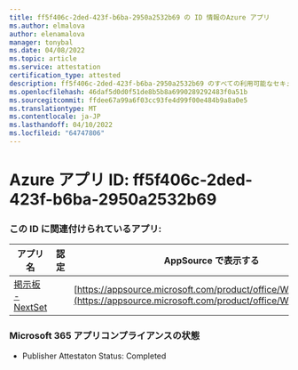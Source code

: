 ```yaml
---
title: ff5f406c-2ded-423f-b6ba-2950a2532b69 の ID 情報のAzure アプリ
ms.author: elmalova
author: elenamalova
manager: tonybal
ms.date: 04/08/2022
ms.topic: article
ms.service: attestation
certification_type: attested
description: ff5f406c-2ded-423f-b6ba-2950a2532b69 のすべての利用可能なセキュリティとコンプライアンス情報。
ms.openlocfilehash: 46daf5d0d0f51de8b5b8a6990289292483f0a51b
ms.sourcegitcommit: ffdee67a99a6f03cc93fe4d99f00e484b9a8a0e5
ms.translationtype: MT
ms.contentlocale: ja-JP
ms.lasthandoff: 04/10/2022
ms.locfileid: "64747806"
---
```

# <a name="azure-app-id-ff5f406c-2ded-423f-b6ba-2950a2532b69"></a>Azure アプリ ID: ff5f406c-2ded-423f-b6ba-2950a2532b69


### <a name="apps-associated-with-this-id"></a>この ID に関連付けられているアプリ:
| **アプリ名** | **認定** | **AppSource で表示する** |
|--------------|---------------|-----------------------|
| [掲示板 - NextSet](../forward/WA200002122.md) |  | [https://appsource.microsoft.com/product/office/WA200002122](https://appsource.microsoft.com/product/office/WA200002122) |

### <a name="microsoft-365-app-compliance-status"></a>Microsoft 365 アプリコンプライアンスの状態
- Publisher Attestaton Status: Completed
